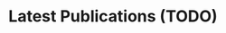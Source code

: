 ---
title:  Latest Publications (TODO)
description: > 
  Lorem ipsum dolor sit amet, consectetur adipiscing elit, sed do eiusmod tempor incididunt ut labore et dolore magna aliqua. 
  Ut enim ad minim veniam, quis nostrud exercitation ullamco laboris nisi ut aliquip ex ea commodo consequat. Duis aute irure dolor in reprehenderit in voluptate velit esse cillum dolore 
github_url: Glucose-Insulin-Model 
---